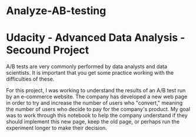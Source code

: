 # Analyze-AB-testing
# Udacity - Advanced Data Analysis - Secound Project
A/B tests are very commonly performed by data analysts and data scientists. It is important that you get some practice working with the difficulties of these.

For this project, I was working to understand the results of an A/B test run by an e-commerce website. The company has developed a new web page in order to try and increase the number of users who "convert," meaning the number of users who decide to pay for the company's product. My goal was to work through this notebook to help the company understand if they should implement this new page, keep the old page, or perhaps run the experiment longer to make their decision.
